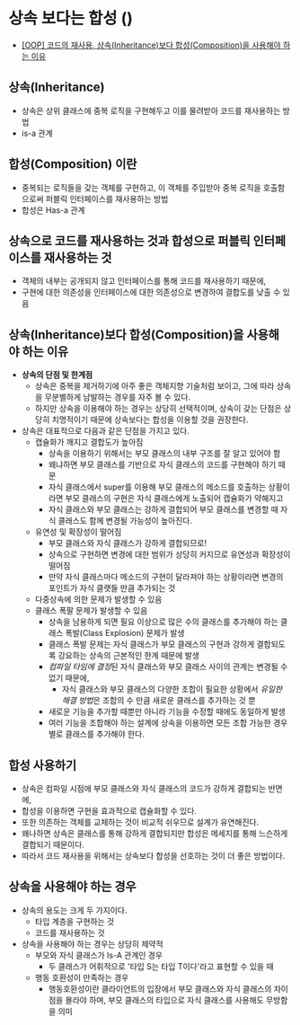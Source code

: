 # 상속 보다는 합성 ()
- [[OOP] 코드의 재사용, 상속(Inheritance)보다 합성(Composition)을 사용해야 하는 이유](https://mangkyu.tistory.com/199)

## 상속(Inheritance)
- 상속은 상위 클래스에 중복 로직을 구현해두고 이를 물려받아 코드를 재사용하는 방법
- is-a 관계

## 합성(Composition) 이란
- 중복되는 로직들을 갖는 객체를 구현하고, 이 객체를 주입받아 중복 로직을 호출함으로써 퍼블릭 인터페이스를 재사용하는 방법
- 합성은 Has-a 관계

## 상속으로 코드를 재사용하는 것과 합성으로 퍼블릭 인터페이스를 재사용하는 것
- 객체의 내부는 공개되지 않고 인터페이스를 통해 코드를 재사용하기 때문에,
- 구현에 대한 의존성을 인터페이스에 대한 의존성으로 변경하여 결합도를 낮출 수 있음

## 상속(Inheritance)보다 합성(Composition)을 사용해야 하는 이유
- **상속의 단점 및 한계점**
    - 상속은 중복을 제거하기에 아주 좋은 객체지향 기술처럼 보이고, 그에 따라 상속을 무분별하게 남발하는 경우를 자주 볼 수 있다. 
    - 하지만 상속을 이용해야 하는 경우는 상당히 선택적이며, 상속이 갖는 단점은 상당히 치명적이기 때문에 상속보다는 합성을 이용할 것을 권장한다.
- 상속은 대표적으로 다음과 같은 단점을 가지고 있다.
    - 캡슐화가 깨지고 결합도가 높아짐
        - 상속을 이용하기 위해서는 부모 클래스의 내부 구조를 잘 알고 있어야 함
        - 왜냐하면 부모 클래스를 기반으로 자식 클래스의 코드를 구현해야 하기 때문
        - 자식 클래스에서 super를 이용해 부모 클래스의 메소드를 호출하는 상황이라면 부모 클래스의 구현은 자식 클래스에게 노출되어 캡슐화가 약해지고
        - 자식 클래스와 부모 클래스는 강하게 결합되어 부모 클래스를 변경할 때 자식 클래스도 함께 변경될 가능성이 높아진다.
    - 유연성 및 확장성이 떨어짐
        - 부모 클래스와 자식 클래스가 강하게 결합되므로!
        - 상속으로 구현하면 변경에 대한 범위가 상당히 커지므로 유연성과 확장성이 떨어짐
        - 만약 자식 클래스마다 메소드의 구현이 달라져야 하는 상황이라면 변경의 포인트가 자식 클랫들 만큼 추가되는 것
    - 다중상속에 의한 문제가 발생할 수 있음
    - 클래스 폭팔 문제가 발생할 수 있음
        - 상속을 남용하게 되면 필요 이상으로 많은 수의 클래스를 추가해야 하는 클래스 폭발(Class Explosion) 문제가 발생
        - 클래스 폭발 문제는 자식 클래스가 부모 클래스의 구현과 강하게 결합되도록 강요하는 상속의 근본적인 한계 때문에 발생
        - *컴파일 타임에 결정*된 자식 클래스와 부모 클래스 사이의 관계는 변경될 수 없기 때문에,
            - 자식 클래스와 부모 클래스의 다양한 조합이 필요한 상황에서 *유일한 해결 방법*은 조합의 수 만큼 새로운 클래스를 추가하는 것 뿐
        - 새로운 기능을 추가할 때뿐만 아니라 기능을 수정할 때에도 동일하게 발생
        - 여러 기능을 조합해야 하는 설계에 상속을 이용하면 모든 조합 가능한 경우 별로 클래스를 추가해야 한다.

## 합성 사용하기
- 상속은 컴파일 시점에 부모 클래스와 자식 클래스의 코드가 강하게 결합되는 반면에,
- 합성을 이용하면 구현을 효과적으로 캡슐화할 수 있다. 
- 또한 의존하는 객체를 교체하는 것이 비교적 쉬우므로 설계가 유연해진다. 
- 왜나하면 상속은 클래스를 통해 강하게 결합되지만 합성은 메세지를 통해 느슨하게 결합되기 때문이다. 
- 따라서 코드 재사용을 위해서는 상속보다 합성을 선호하는 것이 더 좋은 방법이다.

## 상속을 사용해야 하는 경우
- 상속의 용도는 크게 두 가지이다.
    - 타입 계층을 구현하는 것
    - 코드를 재사용하는 것
- 상속을 사용해야 하는 경우는 상당히 제약적
    - 부모와 자식 클래스가 Is-A 관계인 경우
        - 두 클래스가 어휘적으로 '타입 S는 타입 T이다'라고 표현할 수 있을 때
    - 행동 호환성이 만족하는 경우
        - 행동호환성이란 클라이언트의 입장에서 부모 클래스와 자식 클래스의 차이점을 몰라야 하며, 부모 클래스의 타입으로 자식 클래스를 사용해도 무방함을 의미
